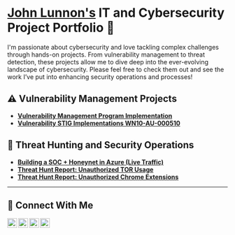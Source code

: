 # <a href="https://www.linkedin.com/in/johnlunnon/">John Lunnon's</a> IT and Cybersecurity Project Portfolio 🔐  

I'm passionate about cybersecurity and love tackling complex challenges through hands-on projects. From vulnerability management to threat detection, these projects allow me to dive deep into the ever-evolving landscape of cybersecurity. Please feel free to check them out and see the work I’ve put into enhancing security operations and processes!


## ⚠️ Vulnerability Management Projects

- **[Vulnerability Management Program Implementation](https://github.com/JohnLunnon-cyber/vulnerability-management-program/tree/main)**
- **[Vulnerability STIG Implementations WN10-AU-000510 ](https://github.com/JohnLunnon-cyber/STIG-Implementations)**

## 🚨 Threat Hunting and Security Operations

- **[Building a SOC + Honeynet in Azure (Live Traffic)](https://github.com/JohnLunnon-cyber/Creating-a-Live-SOC-Honeynet-in-Azure)**
- **[Threat Hunt Report: Unauthorized TOR Usage](https://github.com/JohnLunnon-cyber/threat-hunting-scenario-tor)**
- **[Threat Hunt Report: Unauthorized Chrome Extensions](https://github.com/JohnLunnon-cyber/Threat-Hunt-Unauthorized-Chrome-Extension-Usage-on-VM-/tree/main)**
<hr/>

## 🤳 Connect With Me

[<img align="left" alt="___________ | YouTube" width="22px" src="https://cdn.jsdelivr.net/npm/simple-icons@v3/icons/youtube.svg" />][youtube]
[<img align="left" alt="___________ | Twitter" width="22px" src="https://cdn.jsdelivr.net/npm/simple-icons@v3/icons/twitter.svg" />][twitter]
[<img align="left" alt="___________ | LinkedIn" width="22px" src="https://cdn.jsdelivr.net/npm/simple-icons@v3/icons/linkedin.svg" />][linkedin]
[<img align="left" alt="___________ | Instagram" width="22px" src="https://cdn.jsdelivr.net/npm/simple-icons@v3/icons/instagram.svg" />][instagram]

[twitter]: https://twitter.com/___________
[youtube]: https://www.youtube.com/c/___________
[instagram]: https://www.instagram.com/___________
[linkedin]: https://www.linkedin.com/in/john-lunnon/

<!--
<img width="35" alt="image" src="https://github.com/user-attachments/assets/2f41c7cd-5ea8-4475-b451-a37161b6c3fb"> 
<img width="35" alt="image" src="https://github.com/user-attachments/assets/77649969-9910-4994-8b96-74a116cfb2a8">
-->


